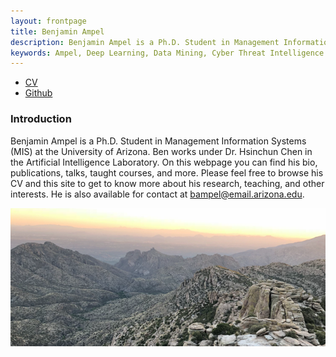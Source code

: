 ```yaml
---
layout: frontpage
title: Benjamin Ampel
description: Benjamin Ampel is a Ph.D. Student in Management Information Systems (MIS) at the University of Arizona. Ben works under Dr. Hsinchun Chen in the Artificial Intelligence Laboratory.
keywords: Ampel, Deep Learning, Data Mining, Cyber Threat Intelligence
---
```


<div class="navbar">
  <div class="navbar-inner">
      <ul class="nav">
          <li><a href="{{ BASE_PATH }}/BAmpel Academic CV.pdf">CV</a></li>
          <li><a href="https://github.com/BenAmpel">Github</a></li>
      </ul>
  </div>
</div>

### Introduction
Benjamin Ampel is a Ph.D. Student in Management Information Systems (MIS) at the University of Arizona. Ben works under Dr. Hsinchun Chen in the Artificial Intelligence Laboratory. On this webpage you can find his bio, publications, talks, taught courses, and more. Please feel free to browse his CV and this site to get to know more about his research, teaching, and other interests. He is also available for contact at bampel@email.arizona.edu.

<p align="center">
  <img src="https://github.com/BenAmpel/BenAmpel.github.io/blob/master/pics/Capture.PNG?raw=true" alt="custom image"/>
</p>
